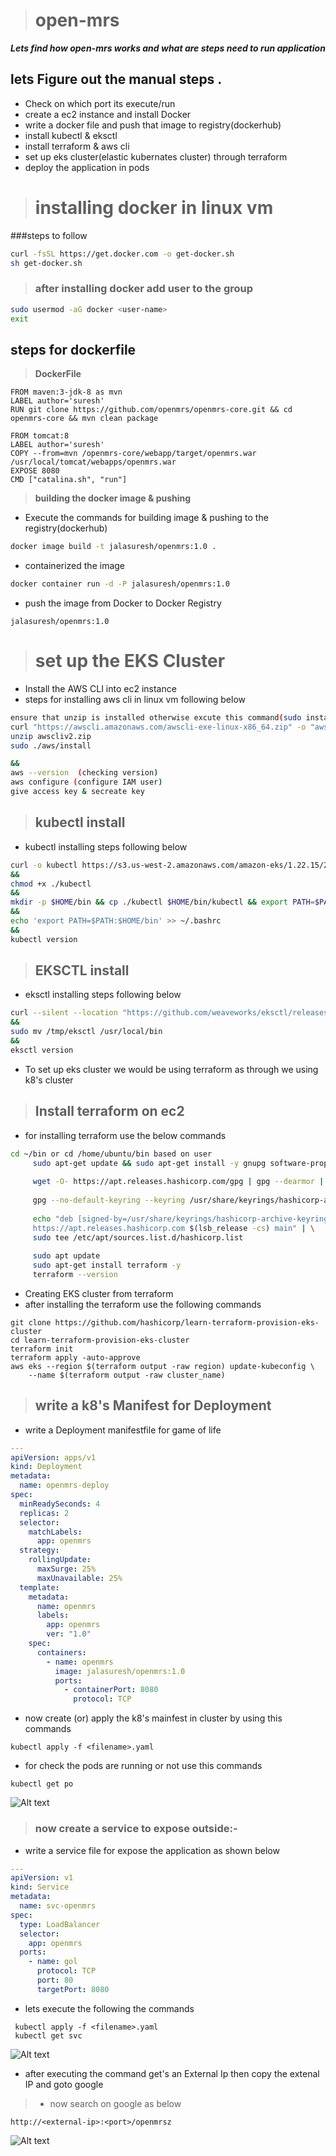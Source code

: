 ># open-mrs
***Lets find how  open-mrs works and  what are steps need to run application***



## lets Figure out the manual steps .
- Check on which port its execute/run
- create a ec2 instance and install Docker
- write a docker file and push that image to registry(dockerhub)
- install kubectl & eksctl 
- install terraform & aws cli
- set up eks cluster(elastic kubernates cluster) through terraform 
- deploy the application in pods
># installing docker in linux vm
###steps to follow
 ```bash
curl -fsSL https://get.docker.com -o get-docker.sh
sh get-docker.sh
 ```
 >### after installing docker add user to the group
```bash
sudo usermod -aG docker <user-name>
exit
```
## steps for dockerfile
>**DockerFile**
```
FROM maven:3-jdk-8 as mvn
LABEL author='suresh'
RUN git clone https://github.com/openmrs/openmrs-core.git && cd openmrs-core && mvn clean package
 
FROM tomcat:8
LABEL author='suresh'
COPY --from=mvn /openmrs-core/webapp/target/openmrs.war /usr/local/tomcat/webapps/openmrs.war
EXPOSE 8080
CMD ["catalina.sh", "run"]
```
>**building the docker image & pushing**
- Execute the commands for building image & pushing to the registry(dockerhub) 
```sh
docker image build -t jalasuresh/openmrs:1.0 .
```
- containerized the image 
```sh
docker container run -d -P jalasuresh/openmrs:1.0
```
- push the image from Docker to  Docker Registry

```
jalasuresh/openmrs:1.0
```
># set up the EKS Cluster 

- Install the AWS CLI into ec2 instance 
- steps for installing aws cli in linux vm following below
 ```bash
 ensure that unzip is installed otherwise excute this command(sudo install unzip -y)
 curl "https://awscli.amazonaws.com/awscli-exe-linux-x86_64.zip" -o "awscliv2.zip"
unzip awscliv2.zip
sudo ./aws/install

&&
aws --version  (checking version)
aws configure (configure IAM user)
give access key & secreate key
 ``` 
>## kubectl install 
- kubectl installing steps following below
```bash
curl -o kubectl https://s3.us-west-2.amazonaws.com/amazon-eks/1.22.15/2022-10-31/bin/linux/amd64/kubectl
&&
chmod +x ./kubectl
&&
mkdir -p $HOME/bin && cp ./kubectl $HOME/bin/kubectl && export PATH=$PATH:$HOME/bin
&&
echo 'export PATH=$PATH:$HOME/bin' >> ~/.bashrc
&&
kubectl version 
```
>## EKSCTL install 
- eksctl installing steps following below
```bash
curl --silent --location "https://github.com/weaveworks/eksctl/releases/latest/download/eksctl_$(uname -s)_amd64.tar.gz" | tar xz -C /tmp
&&
sudo mv /tmp/eksctl /usr/local/bin
&&
eksctl version
```
- To set up eks cluster we would be using terraform  as through we using k8's cluster
>## Install terraform on ec2
- for installing terraform use the below commands
```bash
cd ~/bin or cd /home/ubuntu/bin based on user
     sudo apt-get update && sudo apt-get install -y gnupg software-properties-common
    
     wget -O- https://apt.releases.hashicorp.com/gpg | gpg --dearmor | sudo tee /usr/share/keyrings/hashicorp-archive-keyring.gpg
    
     gpg --no-default-keyring --keyring /usr/share/keyrings/hashicorp-archive-keyring.gpg --fingerprint
    
     echo "deb [signed-by=/usr/share/keyrings/hashicorp-archive-keyring.gpg] \
     https://apt.releases.hashicorp.com $(lsb_release -cs) main" | \
     sudo tee /etc/apt/sources.list.d/hashicorp.list
    
     sudo apt update
     sudo apt-get install terraform -y
     terraform --version
```
- Creating EKS cluster from terraform 
- after installing the terraform use the following commands 
```
git clone https://github.com/hashicorp/learn-terraform-provision-eks-cluster
cd learn-terraform-provision-eks-cluster
terraform init
terraform apply -auto-approve
aws eks --region $(terraform output -raw region) update-kubeconfig \
    --name $(terraform output -raw cluster_name) 
```
>## write a k8's  Manifest for Deployment
- write a Deployment manifestfile for game of life
```yaml 
---
apiVersion: apps/v1
kind: Deployment
metadata:
  name: openmrs-deploy
spec:
  minReadySeconds: 4
  replicas: 2
  selector:
    matchLabels:
      app: openmrs
  strategy:
    rollingUpdate:
      maxSurge: 25%
      maxUnavailable: 25%
  template:
    metadata:
      name: openmrs
      labels:
        app: openmrs
        ver: "1.0"
    spec:
      containers:
        - name: openmrs
          image: jalasuresh/openmrs:1.0
          ports:
            - containerPort: 8080
              protocol: TCP
```


* now create (or) apply the k8's mainfest in cluster by using this commands
```
kubectl apply -f <filename>.yaml
```

* for check the pods are running or not use this commands    
```
kubectl get po
```
![Alt text](images/Screenshot%202022-12-27%20212003.png)

>### now create a service to expose outside:-
- write a service file for expose the application as shown below 
```yaml
---
apiVersion: v1
kind: Service
metadata:
  name: svc-openmrs
spec:
  type: LoadBalancer
  selector:
    app: openmrs
  ports:
    - name: gol
      protocol: TCP
      port: 80
      targetPort: 8080
```
* lets execute the following the commands
```
 kubectl apply -f <filename>.yaml
 kubectl get svc
 ```
 ![Alt text](images/Screenshot%202022-12-27%20214630.png)
* after executing the command get's an External Ip then copy the extenal IP and goto google
 >* now search on google as below 
 ```
 http://<external-ip>:<port>/openmrsz
 ```
![Alt text](images/oepnmrs.png)